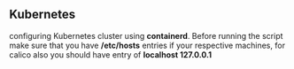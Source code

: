 ## Kubernetes
configuring Kubernetes cluster using <b>containerd</b>. Before running the script make sure that you have <b>/etc/hosts</b> entries if your respective machines, for calico also you should have entry of <b>localhost 127.0.0.1</b>
